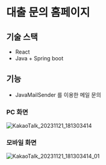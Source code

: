 # 대출 문의 홈페이지
 
## 기술 스택
* React
* Java + Spring boot

## 기능
* JavaMailSender 를 이용한 메일 문의

### PC 화면
![KakaoTalk_20231121_181303414](https://github.com/hoho3419/Loans/assets/106577276/9e098ed5-9808-4c37-a154-77ae5cc0813e)

### 모바일 화면
![KakaoTalk_20231121_181303414_01](https://github.com/hoho3419/Loans/assets/106577276/85796ac9-d361-432c-adfc-a5b026edca3a)
